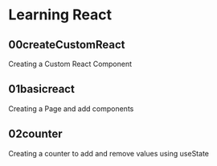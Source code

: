 # Learning React
## 00createCustomReact
Creating a Custom React Component 
## 01basicreact
Creating a Page and add components
## 02counter
Creating a counter to add and remove values using useState